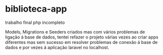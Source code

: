 # biblioteca-app
trabalho final php incompleto

Models, Migrations e Seeders criados mas com vários problemas de ligação á base de dados, tentei refazer o projeto várias vezes ao criar apps diferentes mas sem sucesso em resolver problemas de conexão á base de dados e por vezes á aplicação laravel no localhost.
